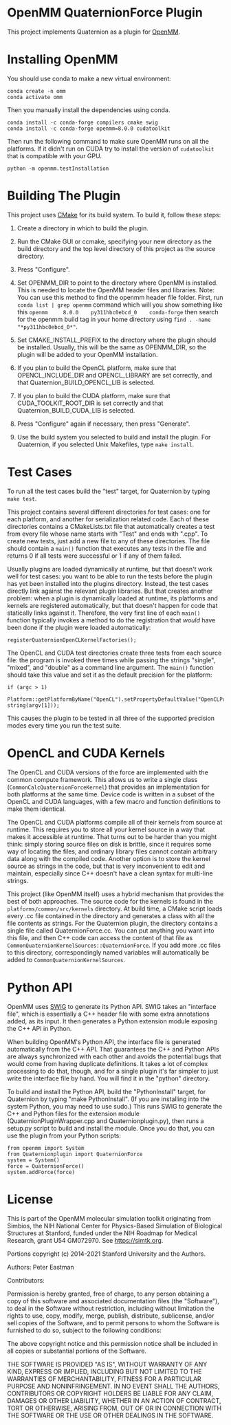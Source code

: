 OpenMM QuaternionForce Plugin
=====================
This project implements Quaternion as a plugin for [OpenMM](https://openmm.org).

Installing OpenMM
===================
You should use conda to make a new virtual environment:

    conda create -n omm 
    conda activate omm


Then you manually install the dependencies using
conda. 
  
    conda install -c conda-forge compilers cmake swig
    conda install -c conda-forge openmm=8.0.0 cudatoolkit 

Then run the following command to make sure OpenMM runs on all the platforms. If it didn't run on CUDA try to 
install the version of `cudatoolkit` that is compatible with your GPU.

    python -m openmm.testInstallation


Building The Plugin
===================
This project uses [CMake](http://www.cmake.org) for its build system.  To build it, follow these
steps:


1. Create a directory in which to build the plugin.

2. Run the CMake GUI or ccmake, specifying your new directory as the build directory and the top
level directory of this project as the source directory.

3. Press "Configure".

4. Set OPENMM_DIR to point to the directory where OpenMM is installed.  This is needed to locate
the OpenMM header files and libraries.  Note: You can use this method to find the openmm header file folder. 
First, run `conda list | grep openmm` command which will you show something like this  `openmm     8.0.0    py311hbc0ebcd_0    conda-forge`
then search for the openmm build tag in your home directory using `find . -name "*py311hbc0ebcd_0*"`.
  
5. Set CMAKE_INSTALL_PREFIX to the directory where the plugin should be installed.  Usually,
this will be the same as OPENMM_DIR, so the plugin will be added to your OpenMM installation.

6. If you plan to build the OpenCL platform, make sure that OPENCL_INCLUDE_DIR and
OPENCL_LIBRARY are set correctly, and that Quaternion_BUILD_OPENCL_LIB is selected.

7. If you plan to build the CUDA platform, make sure that CUDA_TOOLKIT_ROOT_DIR is set correctly
and that Quaternion_BUILD_CUDA_LIB is selected.

8. Press "Configure" again if necessary, then press "Generate".

9. Use the build system you selected to build and install the plugin.  For Quaternion, if you
selected Unix Makefiles, type `make install`.


Test Cases
==========

To run all the test cases build the "test" target, for Quaternion by typing `make test`.

This project contains several different directories for test cases: one for each platform, and
another for serialization related code.  Each of these directories contains a CMakeLists.txt file
that automatically creates a test from every file whose name starts with "Test" and ends with
".cpp".  To create new tests, just add a new file to any of these directories.  The file should
contain a `main()` function that executes any tests in the file and returns 0 if all tests were
successful or 1 if any of them failed.

Usually plugins are loaded dynamically at runtime, but that doesn't work well for test cases:
you want to be able to run the tests before the plugin has yet been installed into the plugins
directory.  Instead, the test cases directly link against the relevant plugin libraries.  But
that creates another problem: when a plugin is dynamically loaded at runtime, its platforms and
kernels are registered automatically, but that doesn't happen for code that statically links
against it.  Therefore, the very first line of each `main()` function typically invokes a method
to do the registration that _would_ have been done if the plugin were loaded automatically:

    registerQuaternionOpenCLKernelFactories();

The OpenCL and CUDA test directories create three tests from each source file: the program is
invoked three times while passing the strings "single", "mixed", and "double" as a command line
argument.  The `main()` function should take this value and set it as the default precision for
the platform:

    if (argc > 1)
        Platform::getPlatformByName("OpenCL").setPropertyDefaultValue("OpenCLPrecision", string(argv[1]));

This causes the plugin to be tested in all three of the supported precision modes every time you
run the test suite.


OpenCL and CUDA Kernels
=======================

The OpenCL and CUDA versions of the force are implemented with the common compute framework.
This allows us to write a single class (`CommonCalcQuaternionForceKernel`) that provides an
implementation for both platforms at the same time.  Device code is written in a subset of
the OpenCL and CUDA languages, with a few macro and function definitions to make them
identical.

The OpenCL and CUDA platforms compile all of their kernels from source at runtime.  This
requires you to store all your kernel source in a way that makes it accessible at runtime.  That
turns out to be harder than you might think: simply storing source files on disk is brittle,
since it requires some way of locating the files, and ordinary library files cannot contain
arbitrary data along with the compiled code.  Another option is to store the kernel source as
strings in the code, but that is very inconvenient to edit and maintain, especially since C++
doesn't have a clean syntax for multi-line strings.

This project (like OpenMM itself) uses a hybrid mechanism that provides the best of both
approaches.  The source code for the kernels is found in the `platforms/common/src/kernels`
directory.  At build time, a CMake script loads every .cc file contained in the directory
and generates a class with all the file contents as strings.  For the Quaternion plugin, the
directory contains a single file called QuaternionForce.cc.  You can
put anything you want into this file, and then C++ code can access the content of that file
as `CommonQuaternionKernelSources::QuaternionForce`.  If you add more .cc files to this directory,
correspondingly named variables will automatically be added to `CommonQuaternionKernelSources`.


Python API
==========

OpenMM uses [SWIG](http://www.swig.org) to generate its Python API.  SWIG takes an "interface
file", which is essentially a C++ header file with some extra annotations added, as its input.
It then generates a Python extension module exposing the C++ API in Python.

When building OpenMM's Python API, the interface file is generated automatically from the C++
API.  That guarantees the C++ and Python APIs are always synchronized with each other and avoids
the potential bugs that would come from having duplicate definitions.  It takes a lot of complex
processing to do that, though, and for a single plugin it's far simpler to just write the
interface file by hand.  You will find it in the "python" directory.

To build and install the Python API, build the "PythonInstall" target, for Quaternion by typing
"make PythonInstall".  (If you are installing into the system Python, you may need to use sudo.)
This runs SWIG to generate the C++ and Python files for the extension module
(QuaternionPluginWrapper.cpp and Quaternionplugin.py), then runs a setup.py script to build and
install the module.  Once you do that, you can use the plugin from your Python scripts:

    from openmm import System
    from Quaternionplugin import QuaternionForce
    system = System()
    force = QuaternionForce()
    system.addForce(force)


License
=======

This is part of the OpenMM molecular simulation toolkit originating from
Simbios, the NIH National Center for Physics-Based Simulation of
Biological Structures at Stanford, funded under the NIH Roadmap for
Medical Research, grant U54 GM072970. See https://simtk.org.

Portions copyright (c) 2014-2021 Stanford University and the Authors.

Authors: Peter Eastman

Contributors:

Permission is hereby granted, free of charge, to any person obtaining a
copy of this software and associated documentation files (the "Software"),
to deal in the Software without restriction, including without limitation
the rights to use, copy, modify, merge, publish, distribute, sublicense,
and/or sell copies of the Software, and to permit persons to whom the
Software is furnished to do so, subject to the following conditions:

The above copyright notice and this permission notice shall be included in
all copies or substantial portions of the Software.

THE SOFTWARE IS PROVIDED "AS IS", WITHOUT WARRANTY OF ANY KIND, EXPRESS OR
IMPLIED, INCLUDING BUT NOT LIMITED TO THE WARRANTIES OF MERCHANTABILITY,
FITNESS FOR A PARTICULAR PURPOSE AND NONINFRINGEMENT. IN NO EVENT SHALL
THE AUTHORS, CONTRIBUTORS OR COPYRIGHT HOLDERS BE LIABLE FOR ANY CLAIM,
DAMAGES OR OTHER LIABILITY, WHETHER IN AN ACTION OF CONTRACT, TORT OR
OTHERWISE, ARISING FROM, OUT OF OR IN CONNECTION WITH THE SOFTWARE OR THE
USE OR OTHER DEALINGS IN THE SOFTWARE.

